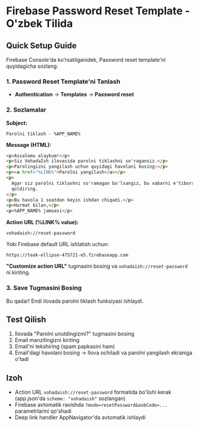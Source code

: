 # Firebase Password Reset Template - O'zbek Tilida

## Quick Setup Guide

Firebase Console'da ko'rsatilganidek, Password reset template'ni quyidagicha sozlang:

### 1. Password Reset Template'ni Tanlash

- **Authentication** → **Templates** → **Password reset**

### 2. Sozlamalar

**Subject:**

```
Parolni tiklash - %APP_NAME%
```

**Message (HTML):**

```html
<p>Assalomu alaykum!</p>
<p>Siz VohadaIsh ilovasida parolni tiklashni so'ragansiz.</p>
<p>Parolingizni yangilash uchun quyidagi havolani bosing:</p>
<p><a href="%LINK%">Parolni yangilash</a></p>
<p>
  Agar siz parolni tiklashni so'ramagan bo'lsangiz, bu xabarni e'tiborsiz
  qoldiring.
</p>
<p>Bu havola 1 soatdan keyin ishdan chiqadi.</p>
<p>Hurmat bilan,</p>
<p>%APP_NAME% jamoasi</p>
```

**Action URL (%LINK% value):**

```
vohadaish://reset-password
```

Yoki Firebase default URL ishlatish uchun:

```
https://teak-ellipse-475721-e5.firebaseapp.com
```

**"Customize action URL"** tugmasini bosing va `vohadaish://reset-password` ni kiriting.

### 3. Save Tugmasini Bosing

Bu qadar! Endi ilovada parolni tiklash funksiyasi ishlaydi.

## Test Qilish

1. Ilovada "Parolni unutdingizmi?" tugmasini bosing
2. Email manzilingizni kiriting
3. Email'ni tekshiring (spam papkasini ham)
4. Email'dagi havolani bosing → Ilova ochiladi va parolni yangilash ekraniga o'tadi

## Izoh

- Action URL `vohadaish://reset-password` formatida bo'lishi kerak (app.json'da `scheme: "vohadaish"` sozlangan)
- Firebase avtomatik ravishda `?mode=resetPassword&oobCode=...` parametrlarini qo'shadi
- Deep link handler AppNavigator'da avtomatik ishlaydi
